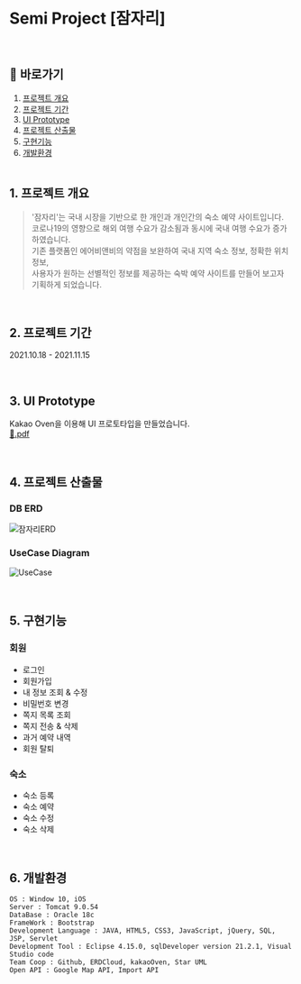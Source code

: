 # Semi Project [잠자리]
<br>

## 🔎 바로가기
1. [프로젝트 개요](https://github.com/elilly00/Odonata#1-%ED%94%84%EB%A1%9C%EC%A0%9D%ED%8A%B8-%EA%B0%9C%EC%9A%94) <br>
2. [프로젝트 기간](https://github.com/elilly00/Odonata#2-%ED%94%84%EB%A1%9C%EC%A0%9D%ED%8A%B8-%EA%B8%B0%EA%B0%84) <br>
3. [UI Prototype](https://github.com/elilly00/Odonata#3-ui-prototype) <br>
4. [프로젝트 산출물](https://github.com/elilly00/Odonata#4-db-erd) <br>
5. [구현기능](https://github.com/elilly00/Odonata#5-%EA%B5%AC%ED%98%84%EA%B8%B0%EB%8A%A5) <br>
6. [개발환경](https://github.com/elilly00/Odonata#6-%EA%B0%9C%EB%B0%9C%ED%99%98%EA%B2%BD)
<br><br>

## 1. 프로젝트 개요
> '잠자리'는 국내 시장을 기반으로 한 개인과 개인간의 숙소 예약 사이트입니다. <br> 
코로나19의 영향으로 해외 여행 수요가 감소됨과 동시에 국내 여행 수요가 증가하였습니다. <br> 
기존 플랫폼인 에어비앤비의 약점을 보완하여 국내 지역 숙소 정보, 정확한 위치 정보, <br> 
사용자가 원하는 선별적인 정보를 제공하는 숙박 예약 사이트를 만들어 보고자 기획하게 되었습니다.
<br>

## 2. 프로젝트 기간
2021.10.18 - 2021.11.15

<br>

## 3. UI Prototype
Kakao Oven을 이용해 UI 프로토타입을 만들었습니다.<br>
[:floppy_disk:.pdf](https://github.com/Cwonseok/Odonata/files/7986646/UI.Prototype.pdf)

<br>

## 4. 프로젝트 산출물
### DB ERD
![잠자리ERD](https://user-images.githubusercontent.com/90914001/152160371-dd5a336b-6e87-4ec2-9ee8-927770c44c89.png)
### UseCase Diagram
![UseCase](https://user-images.githubusercontent.com/90914001/161914415-dd4857c1-5cf8-4465-aaa4-2104b4e2c61e.PNG)

<br>

## 5. 구현기능
### 회원
- 로그인
- 회원가입
- 내 정보 조회 & 수정
- 비밀번호 변경
- 쪽지 목록 조회
- 쪽지 전송 & 삭제
- 과거 예약 내역
- 회원 탈퇴

### 숙소
- 숙소 등록
- 숙소 예약
- 숙소 수정
- 숙소 삭제

<br>

## 6. 개발환경
```
OS : Window 10, iOS
Server : Tomcat 9.0.54
DataBase : Oracle 18c
FrameWork : Bootstrap
Development Language : JAVA, HTML5, CSS3, JavaScript, jQuery, SQL, JSP, Servlet
Development Tool : Eclipse 4.15.0, sqlDeveloper version 21.2.1, Visual Studio code
Team Coop : Github, ERDCloud, kakaoOven, Star UML
Open API : Google Map API, Import API 
```
